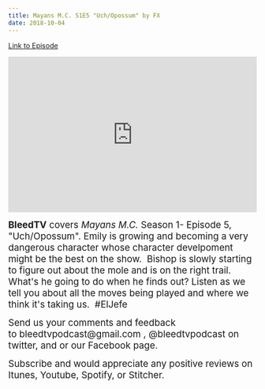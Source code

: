 ```yaml
---
title: Mayans M.C. S1E5 "Uch/Opossum" by FX
date: 2018-10-04
---
```


[Link to Episode](https://BleedTV.podbean.com/e/mayans-mc-s1e5-uchopossum-by-fx/)

<iframe src="https://www.podbean.com/media/player/ykvr3-9b83c3?from=site&vjs=1&skin=1&fonts=Helvetica&auto=0&download=1" height="315" width="100%" frameborder="0" scrolling="no" data-name="pb-iframe-player"></iframe>

<p><span style="font-size:14pt;"><strong>BleedTV</strong> covers <em>Mayans M.C.</em> Season 1- Episode 5, "Uch/Opossum". Emily is growing and becoming a very dangerous character whose character develpoment might be the best on the show.  Bishop is slowly starting to figure out about the mole and is on the right trail. What's he going to do when he finds out? Listen as we tell you about all the moves being played and where we think it's taking us.  #ElJefe</span></p>
<p><span style="font-size:14pt;">Send us your comments and feedback to bleedtvpodcast@gmail.com , @bleedtvpodcast on twitter, and or our Facebook page. </span></p>
<p><span style="font-size:14pt;">Subscribe and would appreciate any positive reviews on Itunes, Youtube, Spotify, or Stitcher.</span></p>
